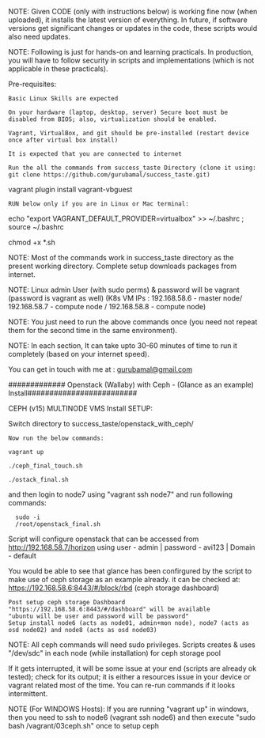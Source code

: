 NOTE: Given CODE (only with instructions below) is working fine now (when uploaded), it installs the latest version of everything. In future, if software versions get significant changes or updates in the code, these scripts would also need updates.

NOTE: Following is just for hands-on and learning practicals. In production, you will have to follow security in scripts and implementations (which is not applicable in these practicals).

Pre-requisites:

    Basic Linux Skills are expected

    On your hardware (laptop, desktop, server) Secure boot must be disabled from BIOS; also, virtualization should be enabled.

    Vagrant, VirtualBox, and git should be pre-installed (restart device once after virtual box install)

    It is expected that you are connected to internet

    Run the all the commands from success_taste Directory (clone it using: git clone https://github.com/gurubamal/success_taste.git)

 vagrant plugin install vagrant-vbguest

    RUN below only if you are in Linux or Mac terminal:

 echo "export VAGRANT_DEFAULT_PROVIDER=virtualbox" >> ~/.bashrc ; source ~/.bashrc

 chmod +x *.sh

NOTE: Most of the commands work in success_taste directory as the present working directory. Complete setup downloads packages from internet.

NOTE: Linux admin User (with sudo perms) & password will be vagrant (password is vagrant as well) (K8s VM IPs : 192.168.58.6 - master node/ 192.168.58.7 - compute node / 192.168.58.8 - compute node)

NOTE: You just need to run the above commands once (you need not repeat them for the second time in the same environment).

NOTE: In each section, It can take upto 30-60 minutes of time to run it completely (based on your internet speed).

You can get in touch with me at : gurubamal@gmail.com

############# Openstack (Wallaby) with Ceph - (Glance as an example) Install#########################

CEPH (v15) MULTINODE VMS Install SETUP:

   Switch directory to success_taste/openstack_with_ceph/

    Now run the below commands:

    vagrant up

    ./ceph_final_touch.sh
    
    ./ostack_final.sh

and then login to node7 using "vagrant ssh node7" and run following commands:

      sudo -i
      /root/openstack_final.sh
      

Script will configure openstack that can be accessed from http://192.168.58.7/horizon using user - admin | password - avi123  | Domain  - default

You would be able to see that glance has been confirgured by the script to make use of ceph storage as an example already. it can be checked at:
https://192.168.58.6:8443/#/block/rbd (ceph storage dashboard)

    Post setup ceph storage Dashboard "https://192.168.58.6:8443/#/dashboard" will be available 
    "ubuntu will be user and password will be password"
    Setup install node6 (acts as node01, admin+mon node), node7 (acts as osd node02) and node8 (acts as osd node03)

NOTE: All ceph commands will need sudo privileges. Scripts creates & uses "/dev/sdc" in each node (while installation) for ceph storage pool

If it gets interrupted, it will be some issue at your end (scripts are already ok tested); check for its output; it is either a resources issue in your device or vagrant related most of the time. You can re-run commands if it looks intermittent.


NOTE (For WINDOWS Hosts): If you are running "vagrant up" in windows, then you need to ssh to node6 (vagrant ssh node6) and then execute "sudo bash /vagrant/03ceph.sh" once to setup ceph
